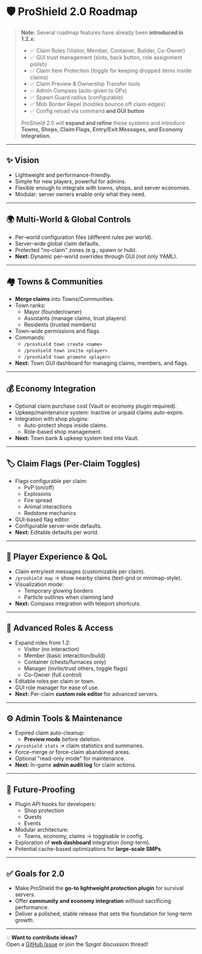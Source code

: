 # 🛡️ ProShield 2.0 Roadmap

> **Note:** Several roadmap features have already been **introduced in 1.2.x**:  
> - ✅ Claim Roles (Visitor, Member, Container, Builder, Co-Owner)  
> - ✅ GUI trust management (slots, back button, role assignment polish)  
> - ✅ Claim Item Protection (toggle for keeping dropped items inside claims)  
> - ✅ Claim Preview & Ownership Transfer tools  
> - ✅ Admin Compass (auto-given to OPs)  
> - ✅ Spawn Guard radius (configurable)  
> - ✅ Mob Border Repel (hostiles bounce off claim edges)  
> - ✅ Config reload via command **and GUI button**  
>
> ProShield 2.0 will **expand and refine** these systems and introduce **Towns, Shops, Claim Flags, Entry/Exit Messages, and Economy integration**.

---

## ✨ Vision
- Lightweight and performance-friendly.
- Simple for new players, powerful for admins.
- Flexible enough to integrate with towns, shops, and server economies.
- Modular: server owners enable only what they need.

---

## 🌍 Multi-World & Global Controls
- Per-world configuration files (different rules per world).
- Server-wide global claim defaults.
- Protected "no-claim" zones (e.g., spawn or hub).
- **Next:** Dynamic per-world overrides through GUI (not only YAML).

---

## 🏘️ Towns & Communities
- **Merge claims** into Towns/Communities.
- Town ranks:
  - Mayor (founder/owner)
  - Assistants (manage claims, trust players)
  - Residents (trusted members)
- Town-wide permissions and flags.
- Commands:
  - `/proshield town create <name>`
  - `/proshield town invite <player>`
  - `/proshield town promote <player>`
- **Next:** Town GUI dashboard for managing claims, members, and flags.

---

## 💰 Economy Integration
- Optional claim purchase cost (Vault or economy plugin required).
- Upkeep/maintenance system: inactive or unpaid claims auto-expire.
- Integration with shop plugins:
  - Auto-protect shops inside claims.
  - Role-based shop management.
- **Next:** Town bank & upkeep system tied into Vault.

---

## 🏷️ Claim Flags (Per-Claim Toggles)
- Flags configurable per claim:
  - PvP (on/off)
  - Explosions
  - Fire spread
  - Animal interactions
  - Redstone mechanics
- GUI-based flag editor.
- Configurable server-wide defaults.
- **Next:** Editable defaults per world.

---

## 📢 Player Experience & QoL
- Claim entry/exit messages (customizable per claim).
- `/proshield map` → show nearby claims (text-grid or minimap-style).
- Visualization mode:
  - Temporary glowing borders
  - Particle outlines when claiming land
- **Next:** Compass integration with teleport shortcuts.

---

## 🔐 Advanced Roles & Access
- Expand roles from 1.2:
  - Visitor (no interaction)
  - Member (basic interaction/build)
  - Container (chests/furnaces only)
  - Manager (invite/trust others, toggle flags)
  - Co-Owner (full control)
- Editable roles per claim or town.
- GUI role manager for ease of use.
- **Next:** Per-claim **custom role editor** for advanced servers.

---

## ⚙️ Admin Tools & Maintenance
- Expired claim auto-cleanup:
  - **Preview mode** before deletion.
- `/proshield stats` → claim statistics and summaries.
- Force-merge or force-claim abandoned areas.
- Optional "read-only mode" for maintenance.
- **Next:** In-game **admin audit log** for claim actions.

---

## 🔮 Future-Proofing
- Plugin API hooks for developers:
  - Shop protection
  - Quests
  - Events
- Modular architecture:
  - Towns, economy, claims → toggleable in config.
- Exploration of **web dashboard** integration (long-term).
- Potential cache-based optimizations for **large-scale SMPs**.

---

## ✅ Goals for 2.0
- Make ProShield the **go-to lightweight protection plugin** for survival servers.
- Offer **community and economy integration** without sacrificing performance.
- Deliver a polished, stable release that sets the foundation for long-term growth.

---

💡 **Want to contribute ideas?**  
Open a [GitHub Issue](https://github.com/snazzyatoms/ProShield/issues) or join the Spigot discussion thread!
